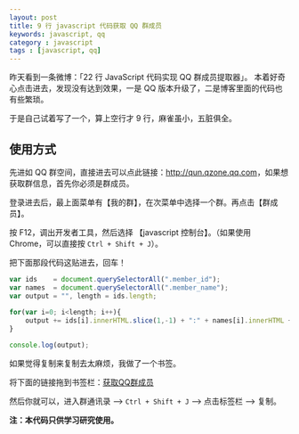 ```yaml
---
layout: post
title: 9 行 javascript 代码获取 QQ 群成员
keywords: javascript, qq
category : javascript
tags : [javascript, qq]
---
```


昨天看到一条微博：「22 行 JavaScript 代码实现 QQ 群成员提取器」。
本着好奇心点击进去，发现没有达到效果，一是 QQ 版本升级了，二是博客里面的代码也有些繁琐。

于是自己试着写了一个，算上空行才 9 行，麻雀虽小，五脏俱全。

<script src="https://gist.github.com/justjavac/6985824.js"></script>

## 使用方式

先进如 QQ 群空间，直接进去可以点此链接：<http://qun.qzone.qq.com>，如果想获取群信息，首先你必须是群成员。

登录进去后，最上面菜单有【我的群】，在次菜单中选择一个群。再点击【群成员】。

按 F12，调出开发者工具，然后选择 【javascript 控制台】。（如果使用 Chrome，可以直接按 `Ctrl + Shift + J`）。

把下面那段代码这贴进去，回车！

```javascript
var ids    = document.querySelectorAll(".member_id");
var names  = document.querySelectorAll(".member_name");
var output = "", length = ids.length;
 
for(var i=0; i<length; i++){
	output += ids[i].innerHTML.slice(1,-1) + ":" + names[i].innerHTML + "\n";
}

console.log(output);
```

如果觉得复制来复制去太麻烦，我做了一个书签。

将下面的链接拖到书签栏：<a href='javascript:void(function(){var ids=document.querySelectorAll(".member_id");var names=document.querySelectorAll(".member_name");var output="";var length=ids.length;for(var i=0;i<length;i++){output+=ids[i].innerHTML.slice(1,-1)+":"+names[i].innerHTML+"\n"}console.log(output);}());' onclick="javascript:alert('请把我拖到你的浏览器书签栏'); return false;">获取QQ群成员</a>

然后你就可以，进入群通讯录 --> `Ctrl + Shift + J` --> 点击标签栏 --> 复制。

**注：本代码只供学习研究使用。**